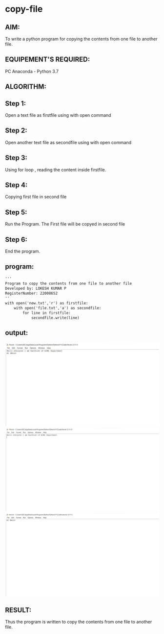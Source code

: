 # copy-file
## AIM:
To write a python program for copying the contents from one file to another file.
## EQUIPEMENT'S REQUIRED: 
PC
Anaconda - Python 3.7
## ALGORITHM: 
## Step 1:
Open a text file as firstfile using with open command

## Step 2:
Open another text file as secondfile using with open command

## Step 3:
Using for loop , reading the content inside firstfile.

## Step 4:
Copying first file in second file

## Step 5:
Run the Program. The First file will be copyed in second file

## Step 6:
End the program.

## program:
```
''' 
Program to copy the contents from one file to another file
Developed by: LOKESH KUMAR P
RegisterNumber: 22008652
''
with open('new.txt','r') as firstfile:
    with open('file.txt','a') as secondfile:
        for line in firstfile:
            secondfile.write(line)

```
## output:
![output](./cf_1.png)
![output](./cf_2.png)
![output](./cf_3.png)


## RESULT:
Thus the program is written to copy the contents from one file to another file.